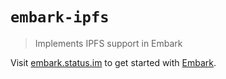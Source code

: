 # `embark-ipfs`

> Implements IPFS support in Embark

Visit [embark.status.im](https://embark.status.im/) to get started with
[Embark](https://github.com/embark-framework/embark).
